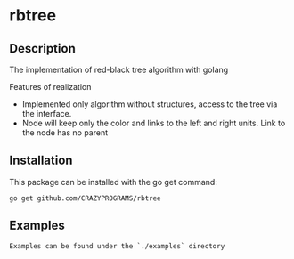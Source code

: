 # rbtree

Description
-----------

The implementation of red-black tree algorithm with golang

Features of realization
- Implemented only algorithm without structures, access to the tree via the interface.
- Node will keep only the color and links to the left and right units. Link to the node has no parent

Installation
------------

This package can be installed with the go get command:

    go get github.com/CRAZYPROGRAMS/rbtree
    
Examples
------------    
    Examples can be found under the `./examples` directory
